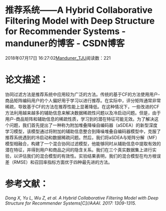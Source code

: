 
# 推荐系统——A Hybrid Collaborative Filtering Model with  Deep Structure for Recommender Systems - manduner的博客 - CSDN博客


2018年07月17日 16:27:02[Manduner_TJU](https://me.csdn.net/manduner)阅读数：221


# 论文描述：
协同过滤方法是推荐系统中应用较为广泛的方法。传统的基于CF的方法使用用户-商品矩阵编码用户的个人偏好用于学习以进行推荐。在实际中，评分矩阵通常非常稀疏，导致基于CF的方法在推荐性能上显著降低。在这种情况下，一些改进的CF方法利用越来越多的辅助信息来解决数据稀疏性问题以及冷启动问题。但是，由于用户-商品矩阵和辅助信息的稀疏性质，学习到的潜在特征可能无效。为了解决这个问题，我们首先提出了一种称为附加堆叠降噪自编码器（aSDEA）的新型深度学习模型，该模型通过将附加的辅助信息整合到降噪堆叠自编码器模型中，克服了推荐系统遇到的冷启动和数据稀疏问题。然后，我们将aSDEA与矩阵分解（MF）模型相融合，构建了一个混合协同过滤模型，他能够同时从辅助信息中提取有效的潜在特征，并得到用户和商品之间的隐含关系。我们在三个真实数据集上进行实验，以评估我们的混合模型的有效性。实验结果表明，我们的混合模型在均方根误差（RMSE）和召回率指标方面优于四种最先进的方法。

# 参考文献：
*Dong X, Yu L, Wu Z, et al. A Hybrid Collaborative Filtering Model with Deep Structure for Recommender Systems[C]//AAAI. 2017: 1309-1315.*

